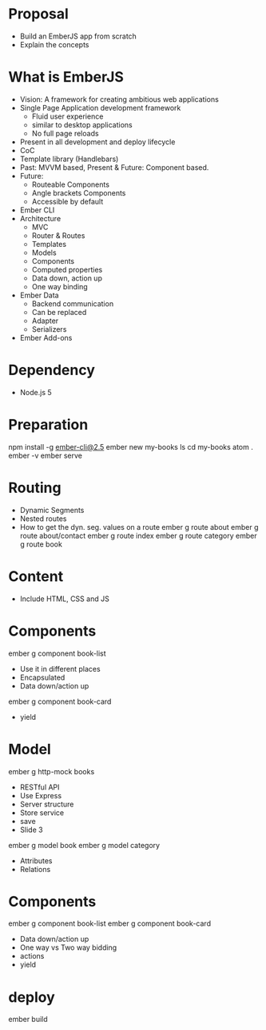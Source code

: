 # Proposal
- Build an EmberJS app from scratch
- Explain the concepts

# What is EmberJS
- Vision: A framework for creating ambitious web applications
- Single Page Application development framework
    - Fluid user experience
    - similar to desktop applications
    - No full page reloads
- Present in all development and deploy lifecycle
- CoC
- Template library (Handlebars)
- Past: MVVM based, Present & Future: Component based.
- Future:
    - Routeable Components
    - Angle brackets Components
    - Accessible by default
- Ember CLI
- Architecture
    - MVC
    - Router & Routes
    - Templates
    - Models
    - Components
    - Computed properties
    - Data down, action up
    - One way binding
- Ember Data
    - Backend communication
    - Can be replaced
    - Adapter
    - Serializers
- Ember Add-ons

# Dependency
- Node.js 5

# Preparation
npm install -g ember-cli@2.5
ember new my-books
ls
cd my-books
atom .
ember -v
ember serve

# Routing
- Dynamic Segments
- Nested routes
- How to get the dyn. seg. values on a route
ember g route about
ember g route about/contact
ember g route index
ember g route category
ember g route book

# Content
- Include HTML, CSS and JS

# Components
ember g component book-list

- Use it in different places
- Encapsulated
- Data down/action up

ember g component book-card
- yield

# Model
ember g http-mock books
- RESTful API
- Use Express
- Server structure
- Store service
- save
- Slide 3

ember g model book
ember g model category

- Attributes
- Relations

# Components
ember g component book-list
ember g component book-card
- Data down/action up
- One way vs Two way bidding
- actions
- yield

# deploy
ember build
